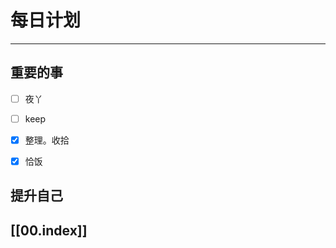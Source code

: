 
# 每日计划
---
## 重要的事

- [ ]    夜丫
- [ ]   keep
- [x]  整理。收拾
- [x] 恰饭



## 提升自己

  



## [[00.index]]










